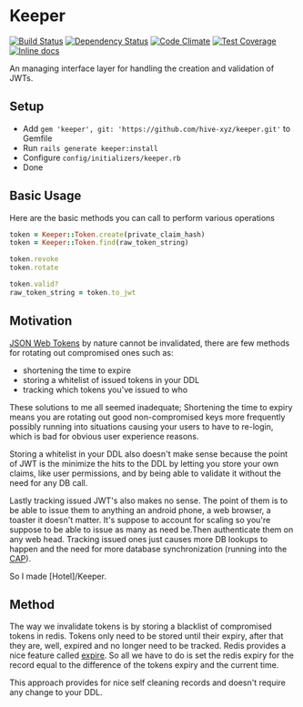 # Keeper
[![Build Status](https://img.shields.io/travis/hive-xyz/keeper/master.svg)](https://travis-ci.org/hive-xyz/keeper)
[![Dependency Status](https://img.shields.io/gemnasium/hive-xyz/keeper.svg)](https://gemnasium.com/hive-xyz/keeper)
[![Code Climate](https://img.shields.io/codeclimate/github/hive-xyz/keeper.svg)](https://codeclimate.com/github/hive-xyz/keeper)
[![Test Coverage](https://img.shields.io/codeclimate/coverage/github/hive-xyz/keeper.svg)](https://codeclimate.com/github/hive-xyz/keeper/coverage)
[![Inline docs](http://inch-ci.org/github/hive-xyz/keeper.svg?style=shields)](http://inch-ci.org/github/hive-xyz/keeper)

An managing interface layer for handling the creation and validation of JWTs.

## Setup
 - Add `gem 'keeper', git: 'https://github.com/hive-xyz/keeper.git'` to Gemfile
 - Run `rails generate keeper:install`
 - Configure `config/initializers/keeper.rb`
 - Done

## Basic Usage
Here are the basic methods you can call to perform various operations

```ruby
token = Keeper::Token.create(private_claim_hash)
token = Keeper::Token.find(raw_token_string)

token.revoke
token.rotate

token.valid?
raw_token_string = token.to_jwt
```

## Motivation
[JSON Web Tokens](https://jwt.io/) by nature cannot be invalidated, there are few methods
for rotating out compromised ones such as:
- shortening the time to expire
- storing a whitelist of issued tokens in your DDL
- tracking which tokens you've issued to who

These solutions to me all seemed inadequate; Shortening the time to expiry means
you are rotating out good non-compromised keys more frequently possibly running into situations causing your users to have to re-login, which is bad for obvious user experience reasons.

Storing a whitelist in your DDL also doesn't make sense because the point of JWT
is the minimize the hits to the DDL by letting you store your own claims, like
user permissions, and by being able to validate it without the need for any DB call.

Lastly tracking issued JWT's also makes no sense. The point of them is to be able
to issue them to anything an android phone, a web browser, a toaster it doesn't matter. It's suppose to account for scaling so you're suppose to be able to issue as many as need be.Then authenticate them on any web head. Tracking issued ones just causes more DB lookups to happen and the need for more database synchronization (running into the [CAP](https://en.wikipedia.org/wiki/CAP_theorem)).

So I made [Hotel]/Keeper.

## Method
The way we invalidate tokens is by storing a blacklist of compromised tokens in redis. Tokens only need to be stored until their expiry, after that they are, well, expired and no longer need to be tracked. Redis provides a nice feature called [expire](http://redis.io/commands/expire). So all we have to do is set the redis expiry for the record equal to the difference of the tokens expiry and the current time.

This approach provides for nice self cleaning records and doesn't require any change to your DDL.
